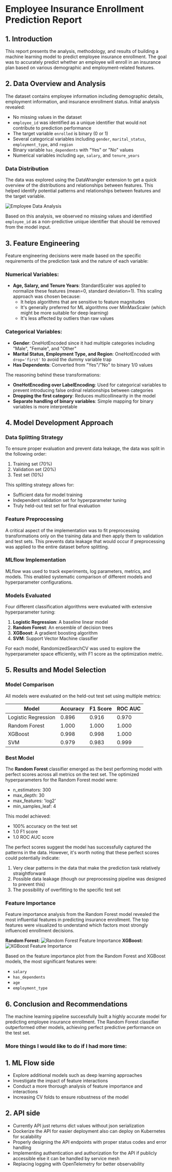 # Employee Insurance Enrollment Prediction Report

## 1. Introduction

This report presents the analysis, methodology, and results of building a machine learning model to predict employee insurance enrollment. The goal was to accurately predict whether an employee will enroll in an insurance plan based on various demographic and employment-related features.

## 2. Data Overview and Analysis

The dataset contains employee information including demographic details, employment information, and insurance enrollment status. Initial analysis revealed:

- No missing values in the dataset
- `employee_id` was identified as a unique identifier that would not contribute to prediction performance
- The target variable `enrolled` is binary (0 or 1)
- Several categorical variables including `gender`, `marital_status`, `employment_type`, and `region`
- Binary variable `has_dependents` with "Yes" or "No" values
- Numerical variables including `age`, `salary`, and `tenure_years`

### Data Distribution

The data was explored using the DataWrangler extension to get a quick overview of the distributions and relationships between features. This helped identify potential patterns and relationships between features and the target variable.

![Employee Data Analysis](images/employee_data_analysis.png)

Based on this analysis, we observed no missing values and identified `employee_id` as a non-predictive unique identifier that should be removed from the model input.

## 3. Feature Engineering

Feature engineering decisions were made based on the specific requirements of the prediction task and the nature of each variable:

### Numerical Variables:
- **Age, Salary, and Tenure Years**: StandardScaler was applied to normalize these features (mean=0, standard deviation=1). This scaling approach was chosen because:
  - It helps algorithms that are sensitive to feature magnitudes
  - It's generally preferred for ML algorithms over MinMaxScaler (which might be more suitable for deep learning)
  - It's less affected by outliers than raw values

### Categorical Variables:
- **Gender**: OneHotEncoded since it had multiple categories including "Male", "Female", and "Other"
- **Marital Status, Employment Type, and Region**: OneHotEncoded with `drop='first'` to avoid the dummy variable trap
- **Has Dependents**: Converted from "Yes"/"No" to binary 1/0 values

The reasoning behind these transformations:
- **OneHotEncoding over LabelEncoding**: Used for categorical variables to prevent introducing false ordinal relationships between categories
- **Dropping the first category**: Reduces multicollinearity in the model
- **Separate handling of binary variables**: Simple mapping for binary variables is more interpretable

## 4. Model Development Approach

### Data Splitting Strategy
To ensure proper evaluation and prevent data leakage, the data was split in the following order:
1. Training set (70%)
2. Validation set (20%)
3. Test set (10%)

This splitting strategy allows for:
- Sufficient data for model training
- Independent validation set for hyperparameter tuning
- Truly held-out test set for final evaluation

### Feature Preprocessing
A critical aspect of the implementation was to fit preprocessing transformations only on the training data and then apply them to validation and test sets. This prevents data leakage that would occur if preprocessing was applied to the entire dataset before splitting.

### MLflow Implementation
MLflow was used to track experiments, log parameters, metrics, and models. This enabled systematic comparison of different models and hyperparameter configurations.

### Models Evaluated
Four different classification algorithms were evaluated with extensive hyperparameter tuning:

1. **Logistic Regression**: A baseline linear model
2. **Random Forest**: An ensemble of decision trees
3. **XGBoost**: A gradient boosting algorithm
4. **SVM**: Support Vector Machine classifier

For each model, RandomizedSearchCV was used to explore the hyperparameter space efficiently, with F1 score as the optimization metric.

## 5. Results and Model Selection

### Model Comparison
All models were evaluated on the held-out test set using multiple metrics:

| Model | Accuracy | F1 Score | ROC AUC |
|-------|----------|----------|---------|
| Logistic Regression | 0.896 | 0.916 | 0.970 |
| Random Forest | 1.000 | 1.000 | 1.000 |
| XGBoost | 0.998 | 0.998 | 1.000 |
| SVM | 0.979 | 0.983 | 0.999 |

### Best Model
The **Random Forest** classifier emerged as the best performing model with perfect scores across all metrics on the test set. The optimized hyperparameters for the Random Forest model were:
- n_estimators: 300
- max_depth: 30
- max_features: 'log2'
- min_samples_leaf: 4

This model achieved:
- 100% accuracy on the test set
- 1.0 F1 score
- 1.0 ROC AUC score

The perfect scores suggest the model has successfully captured the patterns in the data. However, it's worth noting that these perfect scores could potentially indicate:
1. Very clear patterns in the data that make the prediction task relatively straightforward
2. Possible data leakage (though our preprocessing pipeline was designed to prevent this)
3. The possibility of overfitting to the specific test set

### Feature Importance
Feature importance analysis from the Random Forest model revealed the most influential features in predicting insurance enrollment. The top features were visualized to understand which factors most strongly influenced enrollment decisions.

**Random Forest:**
![Random Forest Feature Importance](images/rf_feature_importance.png)
**XGBoost:**
![XGBoost Feature Importance](images/xgb_feature_importance.png)

Based on the feature importance plot from the Random Forest and XGBoost models, the most significant features were:
- `salary`
- `has_dependents`
- `age`
- `employment_type`

## 6. Conclusion and Recommendations

The machine learning pipeline successfully built a highly accurate model for predicting employee insurance enrollment. The Random Forest classifier outperformed other models, achieving perfect predictive performance on the test set.

### More things I would like to do if I had more time:
## 1. ML Flow side
- Explore additional models such as deep learning approaches
- Investigate the impact of feature interactions
- Conduct a more thorough analysis of feature importance and interactions
- Increasing CV folds to ensure robustness of the model

## 2. API side
- Currently API just returns dict values without json serialization
- Dockerize the API for easier deployment also can deploy on Kubernetes for scalability
- Properly designing the API endpoints with proper status codes and error handling
- Implementing authentication and authorization for the API if publicly accessible else it can be handled by service mesh
- Replacing logging with OpenTelemetry for better observability
